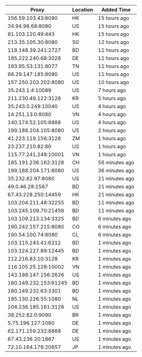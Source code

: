 | Proxy | Location | Added Time |
|---------|----------|------------|
| 156.59.103.43:8080 | HK | 15 hours ago |
| 34.94.98.68:8080 | US | 15 hours ago |
| 91.103.120.49:443 | HK | 15 hours ago |
| 213.35.105.30:8080 | SG | 12 hours ago |
| 119.148.39.241:2727 | BD | 11 hours ago |
| 185.222.240.68:3028 | DE | 11 hours ago |
| 193.95.53.131:8077 | TN | 11 hours ago |
| 66.29.147.185:8080 | US | 11 hours ago |
| 157.250.203.202:8080 | US | 10 hours ago |
| 35.243.1.4:10089 | US | 7 hours ago |
| 211.230.49.122:3128 | KR | 5 hours ago |
| 35.243.0.249:10040 | US | 4 hours ago |
| 14.251.13.0:8080 | VN | 4 hours ago |
| 140.174.52.105:8888 | US | 4 hours ago |
| 199.188.204.105:8080 | US | 2 hours ago |
| 41.223.119.156:3128 | ZM | 1 hours ago |
| 23.237.210.82:80 | US | 1 hours ago |
| 115.77.241.248:10001 | VN | 1 hours ago |
| 185.191.236.162:3128 | CH | 56 minutes ago |
| 199.188.204.171:8080 | US | 36 minutes ago |
| 35.232.62.97:8080 | US | 21 minutes ago |
| 49.0.46.28:1587 | BD | 21 minutes ago |
| 67.43.228.250:14459 | HK | 21 minutes ago |
| 103.204.211.48:32255 | BD | 11 minutes ago |
| 103.245.109.70:21458 | BD | 11 minutes ago |
| 103.109.213.134:3325 | BD | 6 minutes ago |
| 190.242.157.215:8080 | CO | 6 minutes ago |
| 190.54.100.74:8080 | CL | 6 minutes ago |
| 103.115.243.41:6212 | BD | 1 minutes ago |
| 103.124.227.89:12445 | BD | 1 minutes ago |
| 112.216.83.10:3128 | KR | 1 minutes ago |
| 116.105.25.128:10002 | VN | 1 minutes ago |
| 143.198.147.156:2626 | US | 1 minutes ago |
| 180.149.232.153:61245 | BD | 1 minutes ago |
| 180.149.232.63:3301 | BD | 1 minutes ago |
| 185.130.226.55:1080 | NL | 1 minutes ago |
| 204.236.185.161:3128 | US | 1 minutes ago |
| 38.252.82.0:9090 | BR | 1 minutes ago |
| 5.75.196.127:1080 | DE | 1 minutes ago |
| 62.171.159.232:8888 | DE | 1 minutes ago |
| 67.43.236.20:1867 | US | 1 minutes ago |
| 72.10.164.178:20657 | JP | 1 minutes ago |
